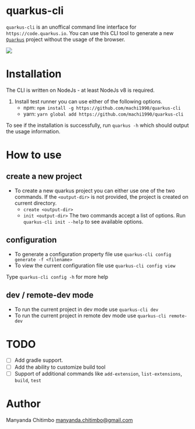 # quarkus-cli

`quarkus-cli` is an unoffical command line interface for `https://code.quarkus.io`. You can use this CLI tool to generate a new [`Quarkus`](https://quarkus.io) project without the usage of the browser.

![](https://github.com/machi1990/quarkus-cli/workflows/Node%20CI/badge.svg)

# Installation

The CLI is written on NodeJs - at least NodeJs v8 is required.

1. Install test runner you can use either of the following options.
   - npm: `npm install -g https://github.com/machi1990/quarkus-cli`
   - yarn: `yarn global add https://github.com/machi1990/quarkus-cli`

To see if the installation is successfully, run `quarkus -h` which should output the usage information.

# How to use

## create a new project

- To create a new quarkus project you can either use one of the two commands. If the `<output-dir>` is not provided, the project is created on current directory.
  - `create <output-dir>`
  - `init <output-dir>`
    The two commands accept a list of options. Run `quarkus-cli init --help` to see available options.

## configuration

- To generate a configuration property file use `quarkus-cli config generate -f <filename>`
- To view the current configuration file use `quarkus-cli config view`

Type `quarkus-cli config -h` for more help

## dev / remote-dev mode

- To run the current project in dev mode use `quarkus-cli dev`
- To run the current project in remote dev mode use `quarkus-cli remote-dev`

# TODO

- [ ] Add gradle support.
- [ ] Add the ability to customize build tool
- [ ] Support of additional commands like `add-extension`, `list-extensions`, `build`, `test`

# Author

Manyanda Chitimbo <manyanda.chitimbo@gmail.com>

